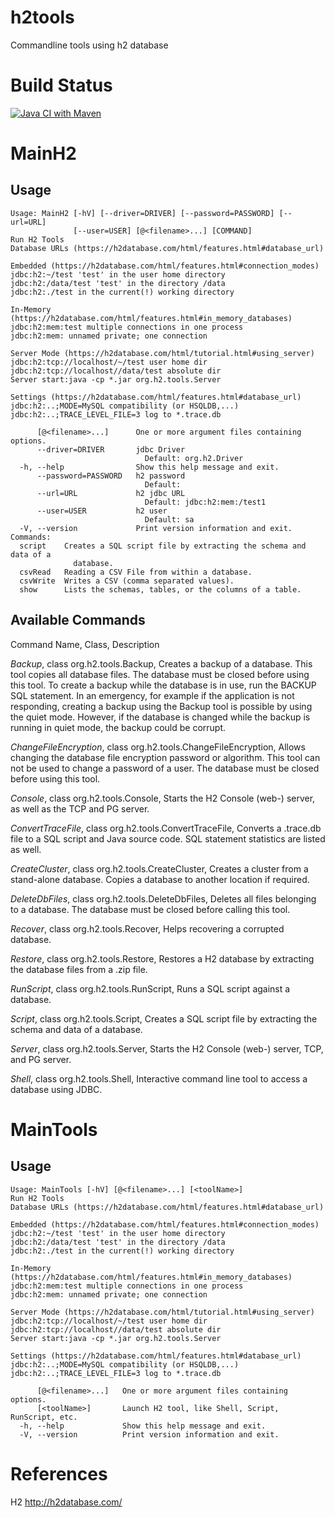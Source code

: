 # h2tools
Commandline tools using h2 database

# Build Status

[![Java CI with Maven](https://github.com/bernhardhuber/h2tools/actions/workflows/maven.yml/badge.svg)](https://github.com/bernhardhuber/h2tools/actions/workflows/maven.yml)

# MainH2

## Usage

```
Usage: MainH2 [-hV] [--driver=DRIVER] [--password=PASSWORD] [--url=URL]
              [--user=USER] [@<filename>...] [COMMAND]
Run H2 Tools
Database URLs (https://h2database.com/html/features.html#database_url)

Embedded (https://h2database.com/html/features.html#connection_modes)
jdbc:h2:~/test 'test' in the user home directory
jdbc:h2:/data/test 'test' in the directory /data
jdbc:h2:./test in the current(!) working directory

In-Memory (https://h2database.com/html/features.html#in_memory_databases)
jdbc:h2:mem:test multiple connections in one process
jdbc:h2:mem: unnamed private; one connection

Server Mode (https://h2database.com/html/tutorial.html#using_server)
jdbc:h2:tcp://localhost/~/test user home dir
jdbc:h2:tcp://localhost//data/test absolute dir
Server start:java -cp *.jar org.h2.tools.Server

Settings (https://h2database.com/html/features.html#database_url)
jdbc:h2:..;MODE=MySQL compatibility (or HSQLDB,...)
jdbc:h2:..;TRACE_LEVEL_FILE=3 log to *.trace.db

      [@<filename>...]      One or more argument files containing options.
      --driver=DRIVER       jdbc Driver
                              Default: org.h2.Driver
  -h, --help                Show this help message and exit.
      --password=PASSWORD   h2 password
                              Default:
      --url=URL             h2 jdbc URL
                              Default: jdbc:h2:mem:/test1
      --user=USER           h2 user
                              Default: sa
  -V, --version             Print version information and exit.
Commands:
  script    Creates a SQL script file by extracting the schema and data of a
              database.
  csvRead   Reading a CSV File from within a database.
  csvWrite  Writes a CSV (comma separated values).
  show      Lists the schemas, tables, or the columns of a table.
```

## Available Commands

Command Name, Class, Description

*Backup*, class org.h2.tools.Backup,
Creates a backup of a database. This tool copies all database files. 
The database must be closed before using this tool. 
To create a backup while the database is in use, run the BACKUP SQL statement.
In an emergency, for example if the application is not responding, 
creating a backup using the Backup tool is possible by using the quiet mode. 
However, if the database is changed while the backup is running in quiet mode, 
the backup could be corrupt.

*ChangeFileEncryption*, class org.h2.tools.ChangeFileEncryption,
Allows changing the database file encryption password or algorithm. 
This tool can not be used to change a password of a user. 
The database must be closed before using this tool.

*Console*, class org.h2.tools.Console,
Starts the H2 Console (web-) server, as well as the TCP and PG server.

*ConvertTraceFile*, class org.h2.tools.ConvertTraceFile,
Converts a .trace.db file to a SQL script and Java source code. 
SQL statement statistics are listed as well.

*CreateCluster*, class org.h2.tools.CreateCluster,
Creates a cluster from a stand-alone database. 
Copies a database to another location if required.

*DeleteDbFiles*, class org.h2.tools.DeleteDbFiles,
Deletes all files belonging to a database. 
The database must be closed before calling this tool.

*Recover*, class org.h2.tools.Recover,
Helps recovering a corrupted database.

*Restore*, class org.h2.tools.Restore,
Restores a H2 database by extracting the database files from a .zip file.

*RunScript*, class org.h2.tools.RunScript,
Runs a SQL script against a database.

*Script*, class org.h2.tools.Script,
Creates a SQL script file by extracting the schema and data of a database.

*Server*, class org.h2.tools.Server,
Starts the H2 Console (web-) server, TCP, and PG server.

*Shell*, class org.h2.tools.Shell,
Interactive command line tool to access a database using JDBC.


# MainTools

## Usage

```
Usage: MainTools [-hV] [@<filename>...] [<toolName>]
Run H2 Tools
Database URLs (https://h2database.com/html/features.html#database_url)

Embedded (https://h2database.com/html/features.html#connection_modes)
jdbc:h2:~/test 'test' in the user home directory
jdbc:h2:/data/test 'test' in the directory /data
jdbc:h2:./test in the current(!) working directory

In-Memory (https://h2database.com/html/features.html#in_memory_databases)
jdbc:h2:mem:test multiple connections in one process
jdbc:h2:mem: unnamed private; one connection

Server Mode (https://h2database.com/html/tutorial.html#using_server)
jdbc:h2:tcp://localhost/~/test user home dir
jdbc:h2:tcp://localhost//data/test absolute dir
Server start:java -cp *.jar org.h2.tools.Server

Settings (https://h2database.com/html/features.html#database_url)
jdbc:h2:..;MODE=MySQL compatibility (or HSQLDB,...)
jdbc:h2:..;TRACE_LEVEL_FILE=3 log to *.trace.db

      [@<filename>...]   One or more argument files containing options.
      [<toolName>]       Launch H2 tool, like Shell, Script, RunScript, etc.
  -h, --help             Show this help message and exit.
  -V, --version          Print version information and exit.
```

# References

H2 http://h2database.com/
